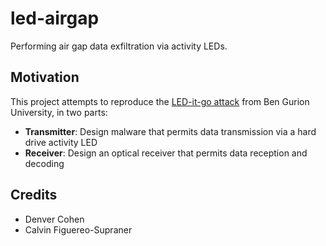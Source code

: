 # led-airgap
Performing air gap data exfiltration via activity LEDs.

## Motivation
This project attempts to reproduce the [LED-it-go attack](https://arxiv.org/ftp/arxiv/papers/1702/1702.06715.pdf) from Ben Gurion University, in two parts:
- **Transmitter**: Design malware that permits data transmission via a hard drive activity LED
- **Receiver**: Design an optical receiver that permits data reception and decoding

## Credits
- Denver Cohen
- Calvin Figuereo-Supraner
